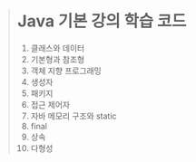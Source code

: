 > Java 기본 강의 학습 코드
> ========================
> 1. 클래스와 데이터
> 2. 기본형과 참조형
> 3. 객체 지향 프로그래밍
> 4. 생성자
> 5. 패키지
> 6. 접근 제어자
> 7. 자바 메모리 구조와 static
> 8. final
> 9. 상속
> 10. 다형성
